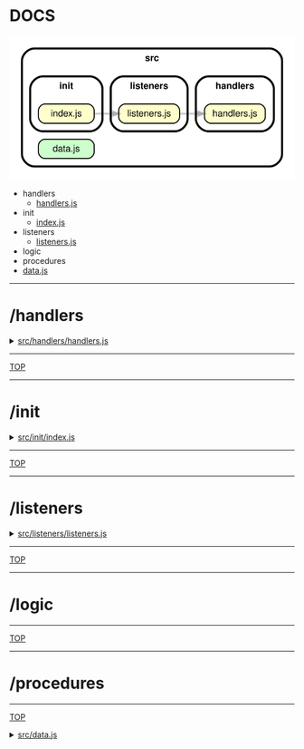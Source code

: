 <!-- BEGIN TITLE -->

# DOCS

<!-- END TITLE -->

<!-- BEGIN TREE -->

![dependency graph](./dependency-graph.svg)

<!-- END TREE -->

<!-- BEGIN TOC -->

- handlers
  - [handlers.js](#srchandlershandlersjs)
- init
  - [index.js](#srcinitindexjs)
- listeners
  - [listeners.js](#srclistenerslistenersjs)
- logic
- procedures
- [data.js](#srcdatajs)

<!-- END TOC -->

<!-- BEGIN DOCS -->

---

# /handlers

<details><summary><a href="../src/handlers/handlers.js" id="srchandlershandlersjs">src/handlers/handlers.js</a></summary>

</details>

---

[TOP](#DOCS)

---

# /init

<details><summary><a href="../src/init/index.js" id="srcinitindexjs">src/init/index.js</a></summary>

</details>

---

[TOP](#DOCS)

---

# /listeners

<details><summary><a href="../src/listeners/listeners.js" id="srclistenerslistenersjs">src/listeners/listeners.js</a></summary>

</details>

---

[TOP](#DOCS)

---

# /logic

---

[TOP](#DOCS)

---

# /procedures

---

[TOP](#DOCS)

<details><summary><a href="../src/data.js" id="srcdatajs">src/data.js</a></summary>

</details>

<!-- END DOCS -->
